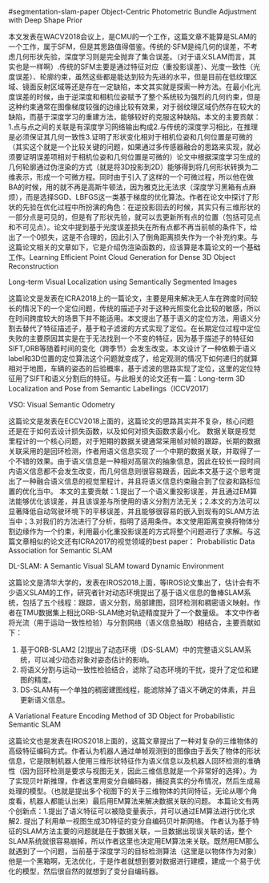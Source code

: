 #segmentation-slam-paper
Object-Centric Photometric Bundle Adjustment with Deep Shape Prior

本文发表在WACV2018会议上，是CMU的一个工作，这篇文章不能算是SLAM的一个工作，属于SFM，但是其思路值得借鉴。传统的·SFM是纯几何的误差，不考虑几何形状先验，深度学习则是完全抛弃了集合误差。（对于语义SLAM而言，其实也是一样啊）.传统的SFM主要是通过特征对应（重投影误差）、光度一致性（光度误差）、轮廓约束，虽然这些都是能达到较为先进的水平，但是目前在低纹理区域、镜面反射区域等还是存在一定缺陷，本文其实就是探索一种方法。在最小化光度误差的时候，由于逆深度和相机位姿赋予了整个系统较为强烈的几何约束，但是这种约束通常在图像梯度较强的边缘比较有效果，对于弱纹理区域仍然存在较大的缺陷，而基于深度学习的重建方法，能够较好的克服这种缺陷。本文的主要贡献：1.点与点之间的关联是有深度学习网络输出构成2.与传统的深度学习相比，在推理是必须保证其几何一致性3.证明了形状变化相对于相机位姿和几何位置是可微的（其实这个就是一个比较关键的问题，如果通过多传感器融合的思路来实现，就必须要证明误差项相对于相机位姿和几何位置是可微的）论文中根据深度学习生成的几何轮廓通过伪渲染的方式（就是将3D投影到2D）能够得到将几何形状转换为二维表示，形成一个可微方程。同时由于引入了这样的一个可微过程，所以他在做BA的时候，用的就不再是高斯牛顿法，因为雅克比无法求（深度学习黑箱有点麻烦），而是选择SGD、LBFGS这一类基于梯度的优化算法。作者在论文中探讨了形状的先验在优化过程中所扮演的角色：在逆投影回去的时候，其实只有三维形状的一部分点是可见的，但是有了形状先验，就可以去更新所有点的位置（包括可见点和不可见点）。论文中提到基于光度误差损失在所有点都不再当前帧的条件下，给出了一个0损失，这是不合理的，因此引入了倒角距离损失作为一个补充约束。与这篇论文相关的文章如下，它是介绍伪渲染函数的，应该算是本篇论文的一个基础工作。Learning Efficient Point Cloud Generation for Dense 3D Object Reconstruction

Long-term Visual Localization using Semantically Segmented Images

这篇论文是发表在ICRA2018上的一篇论文，主要是用来解决无人车在跨度时间较长的情况下的一个定位问题，传统的描述子对于这种光照变化会比较的敏感，所以在时间跨度较大的场景下并不能适用。本文提出了基于语义的定位方法，用语义分割去替代了特征描述子，基于粒子滤波的方式实现了定位。在长期定位过程中定位失败的主要原因其实是在于无法找到一个不变的特征，因为基于描述子的特征如SIFT,ORB等随着时间的变化（跨季节）会发生改变。本文设计了一种依赖于语义label和3D位置的定位算法这个问题就变成了，给定观测的情况下如何递归的就算相对于地图，车辆的姿态的后验概率，基于滤波的思路实现了定位，这里的定位特征用了SIFT和语义分割后的特征。与此相关的论文还有一篇：Long-term 3D Localization and Pose from Semantic Labellings（ICCV2017）

VSO: Visual Semantic Odometry

这篇论文是发表在ECCV2018上面的，这篇论文的思路其实并不复杂，核心问题还是在于如何去设计损失函数，以及如何对损失函数求最小化。
数据关联是视觉里程计的一个核心问题，对于短期的数据关键通常采用帧对帧的跟踪，长期的数据关联采用的是回环检测，作者用语义信息实现了一个中期的数据关联，并取得了一个不错的效果。由于语义信息是一种相对高层次的抽象信息，因此在较长一段时间内语义信息都不会发生改变，而几何信息则很容易跟丢，因此本文基于这个思考提出了一种融合语义信息的视觉里程计，并且将语义信息约束融合到了位姿和路标位置的优化当中。
本文的主要贡献：1.提出了一个语义重投影误差，并且通过EM算法能够优化该误差，并且该误差与所使用的语义分割方法无关；2.本文的方法可以显著降低自动驾驶环境下的平移误差，并且能够很容易的嵌入到现有的SLAM方法当中；3.对我们的方法进行了分析，指明了适用条件。本文使用距离变换将物体分割边缘作为一个约束，利用最小化重投影误差的方式将整个问题进行了求解。与这篇文章相似的论文还有ICRA2017的视觉领域的best paper：
Probabilistic Data Association for Semantic SLAM


DL-SLAM: A Semantic Visual SLAM toward Dynamic Environment

这篇论文是清华大学的，发表在IROS2018上面，等IROS论文集出了，估计会有不少语义SLAM的工作，研究者针对动态环境提出了基于语义信息的鲁棒SLAM系统，包括了五个线程：跟踪，语义分割，局部建图，回环检测和稠密语义映射。作者在TMU数据集上相比ORB-SLAM绝对轨迹精度提升了一个数量级。
本文中作者将光流（用于运动一致性检验）与分割网络（语义信息抽取）相结合，主要贡献如下：
1.	基于ORB-SLAM2 [2]提出了动态环境（DS-SLAM）中的完整语义SLAM系统，可以减少动态对象对姿态估计的影响。
2.	将语义分割与运动一致性检验结合，滤除了动态环境的干扰，提升了定位和建图的精度。
3.	DS-SLAM有一个单独的稠密建图线程，能滤除掉了语义不确定的体素，并且更新语义信息。

A Variational Feature Encoding Method of 3D Object for Probabilistic Semantic SLAM

这篇论文也是发表在IROS2018上面的，这篇文章提出了一种对复杂的三维物体的高级特征编码方式。作者认为机器人通过单帧观测到的图像由于丢失了物体的形状信息，它是限制机器人使用三维形状特征作为语义信息以及机器人回环检测的准确性（因为回环检测是要求与视图无关，因此三维信息就是一个非常好的选择）。为了实现贝叶斯推理，作者这里用变分自编码器，捕捉真实的分布情况，然后生成易处理的模型。（也就是提出多个视图下的关于三维物体的共同特征，无论从哪个角度看，机器人都能认出来）最后用EM算法来解决数据关联的问题。
本篇论文有两个创新点：1.提出了语义特征可以被隐变量表示，并可以通过EM算法进行优化求解2. 提出了利用单一视图生成3D特征的变分自编码贝叶斯网络。
作者认为基于特征的SLAM方法主要的问题就是在于数据关联，一旦数据出现误关联的话，整个SLAM系统就很容易崩掉，所以作者这里也决定用EM算法来关联。既然用EM那么就遇到了一个问题，当前基于深度学习的目标检测算法（这里是以物体作为对象）他是一个黑箱啊，无法优化，于是作者就想到要对数据进行建模，建成一个易于优化的模型，然后很自然的就想到了变分自编码器。

